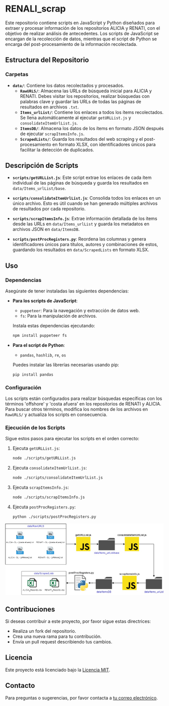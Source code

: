 # RENALI_scrap

Este repositorio contiene scripts en JavaScript y Python diseñados para extraer y procesar información de los repositorios ALICIA y RENATI, con el objetivo de realizar análisis de antecedentes. Los scripts de JavaScript se encargan de la recolección de datos, mientras que el script de Python se encarga del post-procesamiento de la información recolectada.

## Estructura del Repositorio

### Carpetas

- **`data/`**: Contiene los datos recolectados y procesados.
  - **`RawURLS/`**: Almacena las URLs de búsqueda inicial para ALICIA y RENATI. Debes visitar los repositorios, realizar búsquedas con palabras clave y guardar las URLs de todas las páginas de resultados en archivos `.txt`.
  - **`Items_urlList/`**: Contiene los enlaces a todos los ítems recolectados. Se llena automáticamente al ejecutar `getURLList.js` y `consolidateItemUrlList.js`.
  - **`ItemsDB/`**: Almacena los datos de los ítems en formato JSON después de ejecutar `scrapItemsInfo.js`.
  - **`ScrapedLists/`**: Guarda los resultados del web scraping y el post-procesamiento en formato XLSX, con identificadores únicos para facilitar la detección de duplicados.

## Descripción de Scripts

- **`scripts/getURLList.js`**: Este script extrae los enlaces de cada ítem individual de las páginas de búsqueda y guarda los resultados en `data/Items_urlList/base`.
  
- **`scripts/consolidateItemUrlList.js`**: Consolida todos los enlaces en un único archivo. Esto es útil cuando se han generado múltiples archivos de resultados por cada repositorio.

- **`scripts/scrapItemsInfo.js`**: Extrae información detallada de los ítems desde las URLs en `data/Items_urlList` y guarda los metadatos en archivos JSON en `data/ItemsDB`.

- **`scripts/postProcRegisters.py`**: Reordena las columnas y genera identificadores únicos para títulos, autores y combinaciones de estos, guardando los resultados en `data/ScrapedLists` en formato XLSX.

## Uso

### Dependencias

Asegúrate de tener instaladas las siguientes dependencias:

- **Para los scripts de JavaScript**:
  - `puppeteer`: Para la navegación y extracción de datos web.
  - `fs`: Para la manipulación de archivos.

  Instala estas dependencias ejecutando:
  ```bash
  npm install puppeteer fs
  ```

- **Para el script de Python**:
  - `pandas`, `hashlib`, `re`, `os`

  Puedes instalar las librerías necesarias usando pip:
  ```bash
  pip install pandas
  ```

### Configuración

Los scripts están configurados para realizar búsquedas específicas con los términos 'offshore' y 'costa afuera' en los repositorios de RENATI y ALICIA. Para buscar otros términos, modifica los nombres de los archivos en `RawURLS/` y actualiza los scripts en consecuencia.

### Ejecución de los Scripts

Sigue estos pasos para ejecutar los scripts en el orden correcto:

1. Ejecuta `getURLList.js`:
   ```bash
   node ./scripts/getURLList.js
   ```

2. Ejecuta `consolidateItemUrlList.js`:
   ```bash
   node ./scripts/consolidateItemUrlList.js
   ```

3. Ejecuta `scrapItemsInfo.js`:
   ```bash
   node ./scripts/scrapItemsInfo.js
   ```

4. Ejecuta `postProcRegisters.py`:
   ```bash
   python ./scripts/postProcRegisters.py
   ```
![Descripción de la imagen](https://github.com/dbarretol/RENALI_Scrap/blob/main/data/flujo%20de%20trabajo.jpg?raw=true)

## Contribuciones

Si deseas contribuir a este proyecto, por favor sigue estas directrices:
- Realiza un fork del repositorio.
- Crea una nueva rama para tu contribución.
- Envía un pull request describiendo tus cambios.

## Licencia

Este proyecto está licenciado bajo la [Licencia MIT](LICENSE).

## Contacto

Para preguntas o sugerencias, por favor contacta a [tu correo electrónico](mailto:dbarretol@outlook.com).
